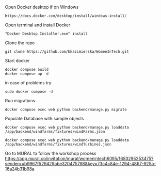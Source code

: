 Open Docker desktop if on Windows

```
https://docs.docker.com/desktop/install/windows-install/
```

Open terminal and install Docker

```
"Docker Desktop Installer.exe" install
```

Clone the repo

```
git clone https://github.com/kkazimierska/WomenInTech.git
```

Start docker


```
docker compose build
docker compose up -d
```

in case of problems try

```
sudo docker compose -d
```

Run migrations

```
docker compose exec web python backend/manage.py migrate
```

Populate Database with sample objects

```
docker compose exec web python backend/manage.py loaddata /app/backend/windfarms/fixtures/windFarms.json
```
```
docker compose exec web python backend/manage.py loaddata /app/backend/windfarms/fixtures/windTurbines.json
```
Go to MURAL to follow the workshop process
https://app.mural.co/invitation/mural/womenintech6095/1683295253475?sender=ub9967f529429abe320475798&key=73c4c84e-1294-4867-925a-16a24b31b98a
